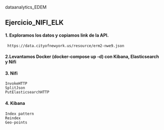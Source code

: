dataanalytics_EDEM

## Ejercicio_NIFI_ELK

#### 1. Exploramos los datos y copiamos link de la API.
     https://data.cityofnewyork.us/resource/erm2-nwe9.json 
  
#### 2.Levantamos Docker (docker-compose up -d) con Kibana, Elasticsearch y Nifi
  
#### 3. Nifi
    InvokeHTTP
    SplitJson
    PutElasticsearchHTTP
  
#### 4. Kibana
    Index pattern
    Reindex 
    Geo-points

